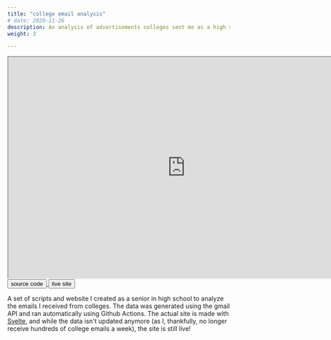 ```yaml
---
title: "college email analysis"
# date: 2020-11-26
description: An analysis of advertisements colleges sent me as a high school senior.
weight: 3

---
```


<div align="middle">
<iframe class="website-preview" src="https://college-emails.louismeunier.net/#where" width="800px" height="500px"></iframe>
</div>
<!-- 
<div class="image-wrapper">
<img src="/images/collegeemails.png" alt="Preview of my college email analysis website" height="400px" />
</div>
 -->

<div class="links">
<a class="fake-button" href="https://github.com/louismeunier/college-emails">
<button class="btn btn-info">source code</button>
</a>

<a class="fake-button" href="https://college-emails.louismeunier.net">
<button class="btn btn-info">live site</button>
</a>
</div>

A set of scripts and website I created as a senior in high school to analyze the emails I received from colleges. The data was generated using the gmail API and ran automatically using Github Actions. The actual site is made with <a class="in-text-link" href="https://svelte.dev/">Svelte</a>, and while the data isn't updated anymore (as I, thankfully, no longer receive hundreds of college emails a week), the site is still live!

